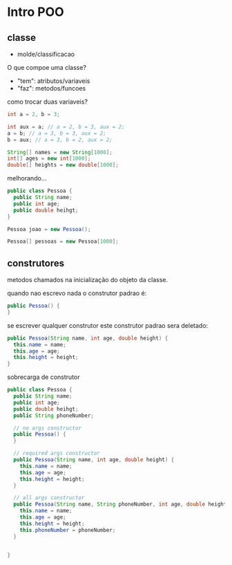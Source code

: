 # Intro POO

## classe

- molde/classificacao

O que compoe uma classe?

- "tem": atributos/variaveis
- "faz": metodos/funcoes

como trocar duas variaveis?

```java
int a = 2, b = 3;

int aux = a; // a = 2, b = 3, aux = 2;
a = b; // a = 3, b = 3, aux = 2;
b = aux; // a = 3, b = 2, aux = 2;
```

```java
String[] names = new String[1000];
int[] ages = new int[1000];
double[] heights = new double[1000];
```

melhorando...

```java
public class Pessoa {
  public String name;
  public int age;
  public double heihgt;
}
```

```java
Pessoa joao = new Pessoa();

Pessoa[] pessoas = new Pessoa[1000];
```

## construtores

metodos chamados na inicialização do objeto da classe.

quando nao escrevo nada o construtor padrao é:

```java
public Pessoa() {
}
```

se escrever qualquer construtor este construtor padrao sera deletado:

```java
public Pessoa(String name, int age, double height) {
  this.name = name;
  this.age = age;
  this.height = height;
}
```

sobrecarga de construtor

```java
public class Pessoa {
  public String name;
  public int age;
  public double heihgt;
  public String phoneNumber;

  // no args constructor
  public Pessoa() { 
  }

  // required args constructor
  public Pessoa(String name, int age, double height) {
    this.name = name;
    this.age = age;
    this.height = height;
  }

  // all args constructor
  public Pessoa(String name, String phoneNumber, int age, double height) {
    this.name = name;
    this.age = age;
    this.height = height;
    this.phoneNumber = phoneNumber;
  }


}
```
